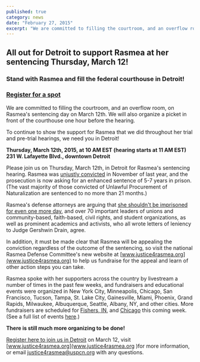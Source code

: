 ```yaml
---
published: true
category: news
date: "February 27, 2015"
excerpt: "We are committed to filling the courtroom, and an overflow room, on Rasmea's sentencing day on March 12th.  We will also organize a picket in front of the courthouse one hour before the hearing. Join us!"
---
```


## All out for Detroit to support Rasmea at her sentencing Thursday, March 12!
### Stand with Rasmea and fill the federal courthouse in Detroit!

### **[Register for a spot](https://docs.google.com/forms/d/1608nKSQe46T7-vK9w6ui_aAGhiH7mFxHCPLUQgqCxDQ/viewform)**

We are committed to filling the courtroom, and an overflow room, on Rasmea's sentencing day on March 12th.  We will also organize a picket in front of the courthouse one hour before the hearing.

To continue to show the support for Rasmea that we did throughout her trial and pre-trial hearings, we need you in Detroit!

**Thursday, March 12th, 2015, at 10 AM EST (hearing starts at 11 AM EST)
231 W. Lafayette Blvd., downtown Detroit**

Please join us on Thursday, March 12th, in Detroit for Rasmea's sentencing hearing. Rasmea was [unjustly convicted](http://uspcn.org/2014/11/10/without-a-full-and-fair-trial-rasmea-found-guilty/) in November of last year, and the prosecution is now asking for an enhanced sentence of 5-7 years in prison. (The vast majority of those convicted of Unlawful Procurement of Naturalization are sentenced to no more than 21 months.) 

Rasmea's defense attorneys are arguing that [she shouldn't be imprisoned for even one more day](http://justice4rasmea.org/news/2015/02/26/defense-attorneys-file-sentencing-memorandum/), and over 70 important leaders of unions and community-based, faith-based, civil rights, and student organizations, as well as prominent academics and activists, who all wrote letters of leniency to Judge Gershwin Drain, agree. 

In addition, it must be made clear that Rasmea will be appealing the conviction regardless of the outcome of the sentencing, so visit the national Rasmea Defense Committee's new website at [www.justice4rasmea.org](www.justice4rasmea.org) to help us fundraise for the appeal and learn of other action steps you can take.

Rasmea spoke with her supporters across the country by livestream a number of times in the past few weeks, and fundraisers and educational events were organized in New York City, Minneapolis, Chicago, San Francisco, Tucson, Tampa, St. Lake City, Gainesville, Miami, Phoenix, Grand Rapids, Milwaukee, Albuquerque, Seattle, Albany, NY, and other cities.  More fundraisers are scheduled for [Fishers, IN](https://www.facebook.com/events/409173849258525), and [Chicago](https://www.facebook.com/events/652756228169625) this coming week. (See a full list of events [here](http://justice4rasmea.org/events/).)  

**There is still much more organizing to be done!**

[Register here to join us in Detroit](https://docs.google.com/forms/d/1608nKSQe46T7-vK9w6ui_aAGhiH7mFxHCPLUQgqCxDQ/viewform) on March 12, visit [www.justice4rasmea.org](www.justice4rasmea.org )for more information, or email [justice4rasmea@uspcn.org](mailto:justice4rasmea@uspcn.org) with any questions.

